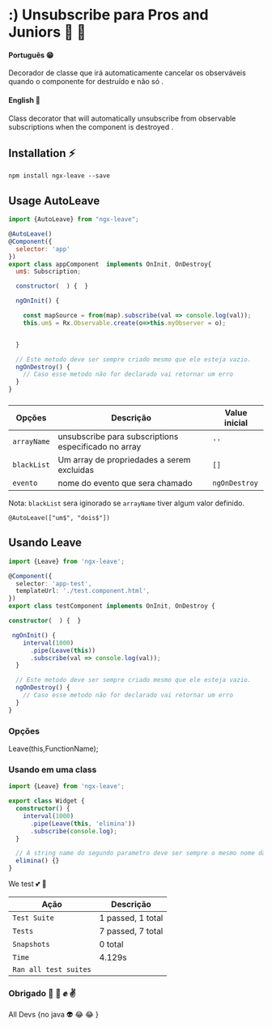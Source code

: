 # :) Unsubscribe para Pros and Juniors 💪 💨

#### Português 😁
 Decorador de classe que irá automaticamente cancelar os observáveis ​​quando o componente for destruído e não só  .

#### English 👳
 Class decorator that will automatically unsubscribe from observable subscriptions when the component is destroyed .

## Installation ⚡️

`npm install ngx-leave --save`


## Usage   AutoLeave

```js
import {AutoLeave} from "ngx-leave";

@AutoLeave()
@Component({
  selector: 'app'
})
export class appComponent  implements OnInit, OnDestroy{
  um$: Subscription;

  constructor(  ) {  }

  ngOnInit() {

    const mapSource = from(map).subscribe(val => console.log(val));
    this.um$ = Rx.Observable.create(o=>this.myObserver = o);


  }

  // Este metodo deve ser sempre criado mesmo que ele esteja vazio.
  ngOnDestroy() {
    // Caso esse metodo não for declarado vai retornar um erro
  }
}
```



###

| Opções      | Descrição                                              | Value inicial |
| ----------- | ------------------------------------------------------ | ------------- |
| `arrayName` | unsubscribe para subscriptions  especificado no array  | `''`          |
| `blackList` | Um array de propriedades a serem excluidas             | `[]`          |
| `evento`     | nome do evento que sera chamado                        | `ngOnDestroy` |

Nota: `blackList` sera iginorado se `arrayName` tiver algum valor definido.

`@AutoLeave(["um$", "dois$"])`

## Usando Leave

```ts
import {Leave} from 'ngx-leave';

@Component({
  selector: 'app-test',
  templateUrl: './test.component.html',
})
export class testComponent implements OnInit, OnDestroy {

constructor(  ) {  }

 ngOnInit() {
    interval(1000)
      .pipe(Leave(this))
      .subscribe(val => console.log(val));
  }

  // Este metodo deve ser sempre criado mesmo que ele esteja vazio.
  ngOnDestroy() {
    // Caso esse metodo não for declarado vai retornar um erro
  }
}
```

### Opções

Leave(this,FunctionName);

### Usando em uma class

```ts
import {Leave} from 'ngx-leave';

export class Widget {
  constructor() {
    interval(1000)
      .pipe(Leave(this, 'elimina'))
      .subscribe(console.log);
  }

  // A string name do segundo parametro deve ser sempre o mesmo nome da função
  elimina() {}
}
```


We test  💕 💞

| Ação        | Descrição
| ----------- | ------------------ |
| `Test Suite`| 1 passed, 1 total  |
| `Tests`     | 7 passed, 7 total  |
| `Snapshots` | 0 total            |
| `Time`      | 4.129s             |
| `Ran all test suites`            |




### Obrigado  👊 👊 ✊ ✌️
All Devs {no java 👽 😂  😂 }


